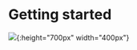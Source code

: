# Getting started

![](https://github.com/OakwoodAI/automagica/blob/master/images/USPresidents.gif){:height="700px" width="400px"}
